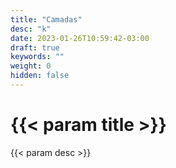 ```yaml
---
title: "Camadas"
desc: "k"
date: 2023-01-26T10:59:42-03:00
draft: true
keywords: ""
weight: 0
hidden: false
---
```

# {{< param title >}}

{{< param desc >}}